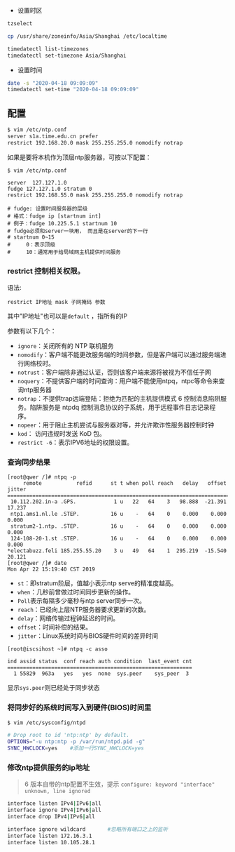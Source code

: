 - 设置时区

```sh
tzselect
```

```bash
cp /usr/share/zoneinfo/Asia/Shanghai /etc/localtime
```

```bash
timedatectl list-timezones
timedatectl set-timezone Asia/Shanghai
```

- 设置时间

```bash
date -s "2020-04-18 09:09:09"
timedatectl set-time "2020-04-18 09:09:09"
```


## 配置

```sh
$ vim /etc/ntp.conf
server s1a.time.edu.cn prefer
restrict 192.168.20.0 mask 255.255.255.0 nomodify notrap
```

如果是要将本机作为顶层ntp服务器，可按以下配置：

```x
$ vim /etc/ntp.conf

server  127.127.1.0
fudge 127.127.1.0 stratum 0
restrict 192.168.55.0 mask 255.255.255.0 nomodify notrap

# fudge: 设置时间服务器的层级
# 格式：fudge ip [startnum int]
# 例子：fudge 10.225.5.1 startnum 10
# fudge必须和server一块用， 而且是在server的下一行
# startnum 0~15
#     0：表示顶级
#     10：通常用于给局域网主机提供时间服务
```

### restrict 控制相关权限。

语法: 
```
restrict IP地址 mask 子网掩码 参数
```

其中"IP地址"也可以是`default` ，指所有的IP

参数有以下几个：  
- `ignore`：关闭所有的 NTP 联机服务
- `nomodify`：客户端不能更改服务端的时间参数，但是客户端可以通过服务端进行网络校时。
- `notrust`：客户端除非通过认证，否则该客户端来源将被视为不信任子网
- `noquery`：不提供客户端的时间查询：用户端不能使用ntpq，ntpc等命令来查询ntp服务器
- `notrap`：不提供trap远端登陆：拒绝为匹配的主机提供模式 6 控制消息陷阱服务。陷阱服务是 ntpdq 控制消息协议的子系统，用于远程事件日志记录程序。
- `nopeer`：用于阻止主机尝试与服务器对等，并允许欺诈性服务器控制时钟
- `kod`： 访问违规时发送 KoD 包。
- `restrict -6`：表示IPV6地址的权限设置。

### 查询同步结果

```
[root@qwer /]# ntpq -p
     remote           refid      st t when poll reach   delay   offset  jitter
==============================================================================
 10.112.202.in-a .GPS.            1 u   22   64    3   98.888  -21.391  17.237
 ntp1.ams1.nl.le .STEP.          16 u    -   64    0    0.000    0.000   0.000
 stratum2-1.ntp. .STEP.          16 u    -   64    0    0.000    0.000   0.000
 124-108-20-1.st .STEP.          16 u    -   64    0    0.000    0.000   0.000
*electabuzz.feli 185.255.55.20    3 u   49   64    1  295.219  -15.540  20.121
[root@qwer /]# date
Mon Apr 22 15:19:40 CST 2019
```

- `st`：即stratum阶层，值越小表示ntp serve的精准度越高。
- `when`：几秒前曾做过时间同步更新的操作。
- `Poll`表示每隔多少毫秒与ntp server同步一次。
- `reach`：已经向上层NTP服务器要求更新的次数。
- `delay`：网络传输过程钟延迟的时间。
- `offset`：时间补偿的结果。
- `jitter`：Linux系统时间与BIOS硬件时间的差异时间


```
[root@iscsihost ~]# ntpq -c asso

ind assid status  conf reach auth condition  last_event cnt
===========================================================
  1 55829  963a   yes   yes  none  sys.peer    sys_peer  3
```

显示`sys.peer`则已经处于同步状态

### 将同步好的系统时间写入到硬件(BIOS)时间里

```sh
$ vim /etc/sysconfig/ntpd

# Drop root to id 'ntp:ntp' by default.
OPTIONS="-u ntp:ntp -p /var/run/ntpd.pid -g"
SYNC_HWCLOCK=yes    #添加一行SYNC_HWCLOCK=yes
```

### 修改ntp提供服务的ip地址

> 6 版本自带的ntp配置不生效，提示 `configure: keyword "interface" unknown, line ignored`

```sh
interface listen IPv4|IPv6|all 
interface ignore IPv4|IPv6|all 
interface drop IPv4|IPv6|all 
```

```sh
interface ignore wildcard       #忽略所有端口之上的监听
interface listen 172.16.3.1
interface listen 10.105.28.1
```